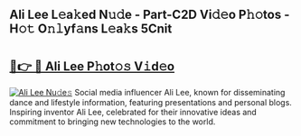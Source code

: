 ## Ali Lee L𝚎a𝚔ed N𝚞𝚍e - Part-C2D Vi𝚍𝚎o P𝚑𝚘tos - H𝚘𝚝 O𝚗𝚕yf𝚊ns L𝚎a𝚔s 5Cnit

# <h2><a href="http://kf8gcy7.oniu.top/?m=Ali+Lee">🔗👉 🔴 Ali Lee P𝚑ot𝚘𝚜 V𝚒d𝚎o</a></h2>

[![Ali Lee Nu𝚍e𝚜](https://i.imgur.com/0qMVB7G.gif)](http://kf8gcy7.oniu.top/?m=Ali+Lee)
Social media influencer Ali Lee, known for disseminating dance and lifestyle information, featuring presentations and personal blogs. Inspiring inventor Ali Lee, celebrated for their innovative ideas and commitment to bringing new technologies to the world.  
